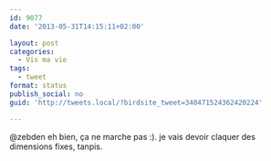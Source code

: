 ```yaml
---
id: 9077
date: '2013-05-31T14:15:11+02:00'

layout: post
categories:
  - Vis ma vie
tags:
  - tweet
format: status
publish_social: no
guid: 'http://tweets.local/?birdsite_tweet=340471524362420224'

---
```


@zebden eh bien, ça ne marche pas :). je vais devoir claquer des dimensions fixes, tanpis.